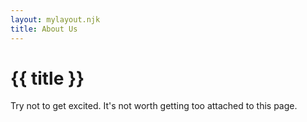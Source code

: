 ```yaml
---
layout: mylayout.njk
title: About Us
---
```

# {{ title }}

Try not to get excited. It's not worth getting too attached to this page.